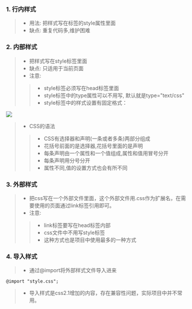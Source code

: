 ### 1. 行内样式
> * 用法: 把样式写在标签的style属性里面
> * 缺点: 重复代码多,维护困难
### 2. 内部样式
> * 把样式写在style标签里面
> * 缺点: 只适用于当前页面
> * 注意:
>> * style标签必须写在head标签里面
>> * style标签中的type属性可以不用写, 默认就是type="text/css"
>> * style标签中的样式设置有固定格式：

![](./002-01.gif)

> * CSS的语法
>> * CSS有选择器和声明(一条或者多条)两部分组成
>> * 花括号前面的是选择器,花括号里面的是声明
>> * 每条声明由一个属性和一个值组成,属性和值用冒号分开
>> * 每条声明用分号分开
>> * 属性不同,值的设置方式也会有所不同
### 3. 外部样式
> * 把css写在一个外部文件里面，这个外部文件用.css作为扩展名，在需要使用的页面通过link标签引用即可。
> * 注意:
>> * link标签要写在head标签内部
>> * css文件中不用写style标签
>> * 这种方式也是项目中使用最多的一种方式
### 4. 导入样式
> * 通过@import将外部样式文件导入进来
```
@import "style.css";
```
> * 导入样式是css2.1增加的内容，存在兼容性问题，实际项目中并不常用。
